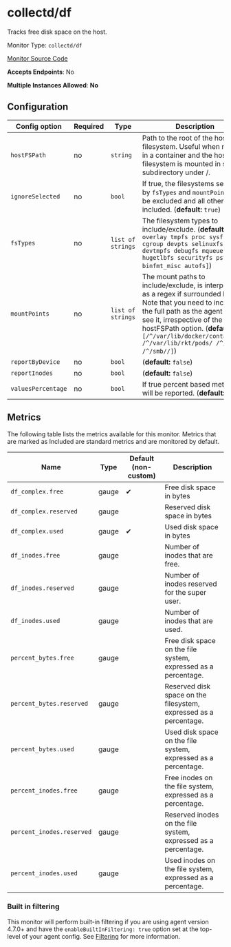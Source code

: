 <!--- GENERATED BY gomplate from scripts/docs/monitor-page.md.tmpl --->

# collectd/df

Tracks free disk space on the host.


Monitor Type: `collectd/df`

[Monitor Source Code](https://github.com/signalfx/signalfx-agent/tree/master/internal/monitors/collectd/df)

**Accepts Endpoints**: No

**Multiple Instances Allowed**: **No**

## Configuration

| Config option | Required | Type | Description |
| --- | --- | --- | --- |
| `hostFSPath` | no | `string` | Path to the root of the host filesystem.  Useful when running in a container and the host filesystem is mounted in some subdirectory under /. |
| `ignoreSelected` | no | `bool` | If true, the filesystems selected by `fsTypes` and `mountPoints` will be excluded and all others included. (**default:** `true`) |
| `fsTypes` | no | `list of strings` | The filesystem types to include/exclude. (**default:** `[aufs overlay tmpfs proc sysfs nsfs cgroup devpts selinuxfs devtmpfs debugfs mqueue hugetlbfs securityfs pstore binfmt_misc autofs]`) |
| `mountPoints` | no | `list of strings` | The mount paths to include/exclude, is interpreted as a regex if surrounded by `/`.  Note that you need to include the full path as the agent will see it, irrespective of the hostFSPath option. (**default:** `[/^/var/lib/docker/containers/ /^/var/lib/rkt/pods/ /^/net// /^/smb//]`) |
| `reportByDevice` | no | `bool` |  (**default:** `false`) |
| `reportInodes` | no | `bool` |  (**default:** `false`) |
| `valuesPercentage` | no | `bool` | If true percent based metrics will be reported. (**default:** `false`) |




## Metrics

The following table lists the metrics available for this monitor. Metrics that are marked as Included are standard metrics and are monitored by default.

| Name | Type | Default (non-custom) | Description |
| ---  | ---  | ---    | ---         |
| `df_complex.free` | gauge | ✔ | Free disk space in bytes |
| `df_complex.reserved` | gauge |  | Reserved disk space in bytes |
| `df_complex.used` | gauge | ✔ | Used disk space in bytes |
| `df_inodes.free` | gauge |  | Number of inodes that are free. |
| `df_inodes.reserved` | gauge |  | Number of inodes reserved for the super user. |
| `df_inodes.used` | gauge |  | Number of inodes that are used. |
| `percent_bytes.free` | gauge |  | Free disk space on the file system, expressed as a percentage. |
| `percent_bytes.reserved` | gauge |  | Reserved disk space on the filesystem, expressed as a percentage. |
| `percent_bytes.used` | gauge |  | Used disk space on the file system, expressed as a percentage. |
| `percent_inodes.free` | gauge |  | Free inodes on the file system, expressed as a percentage. |
| `percent_inodes.reserved` | gauge |  | Reserved inodes on the file system, expressed as a percentage. |
| `percent_inodes.used` | gauge |  | Used inodes on the file system, expressed as a percentage. |



### Built in filtering
This monitor will perform built-in filtering if you are using agent version
4.7.0+ and have the `enableBuiltInFiltering: true` option set at the top-level
of your agent config.  See
[Filtering](https://docs.signalfx.com/en/latest/integrations/agent/filtering.html)
for more information.


